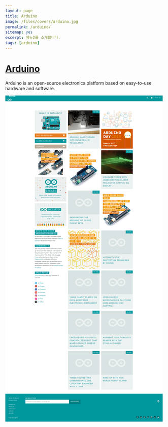 ```yaml
---
layout: page
title: Arduino
image: /files/covers/arduino.jpg
permalink: /arduino/
sitemap: yes
excerpt: 메뉴2를 소개합니다.
tags: [arduino]
---
```


<!--
<a id="forkme" href="https://github.com/taylor-an"></a>
-->

# [Arduino]

Arduino is an open-source electronics platform based on easy-to-use hardware and software.

![](/files/arduino/HomeArduino2019-02-08.png)

<!--

---

## 서브메뉴2

* [Test2]

---

> [http://github.com/taylor-an](http://github.com/taylor-an) 에서 다양한 taylor-an의 오픈소스 프로젝트를 만나보세요.
-->

[Arduino]:https://www.arduino.cc/
